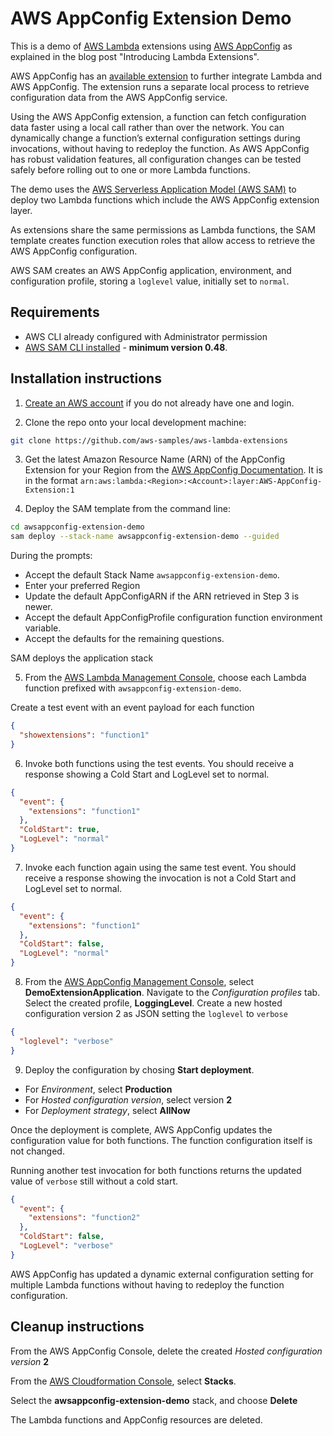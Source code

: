 # AWS AppConfig Extension Demo
This is a demo of [AWS Lambda](https://aws.amazon.com/lambda/) extensions using [AWS AppConfig](https://docs.aws.amazon.com/appconfig/latest/userguide/what-is-appconfig.html) as explained in the blog post "Introducing Lambda Extensions".

AWS AppConfig has an [available extension](https://aws.amazon.com/blogs/compute/introducing-aws-lambda-extensions-in-preview/) to further integrate Lambda and AWS AppConfig. The extension runs a separate local process to retrieve configuration data from the AWS AppConfig service.

Using the AWS AppConfig extension, a function can fetch configuration data faster using a local call rather than over the network. You can dynamically change a function’s external configuration settings during invocations, without having to redeploy the function. As AWS AppConfig has robust validation features, all configuration changes can be tested safely before rolling out to one or more Lambda functions. 

The demo uses the [AWS Serverless Application Model (AWS SAM)](https://aws.amazon.com/serverless/sam/) to deploy two Lambda functions which include the AWS AppConfig extension layer.

As extensions share the same permissions as Lambda functions, the SAM template creates function execution roles that allow access to retrieve the AWS AppConfig configuration.

AWS SAM creates an AWS AppConfig application, environment, and configuration profile, storing a `loglevel` value, initially set to `normal`.

## Requirements

* AWS CLI already configured with Administrator permission
* [AWS SAM CLI installed](https://docs.aws.amazon.com/serverless-application-model/latest/developerguide/serverless-sam-cli-install.html) - **minimum version 0.48**.

## Installation instructions

1. [Create an AWS account](https://portal.aws.amazon.com/gp/aws/developer/registration/index.html) if you do not already have one and login.

2. Clone the repo onto your local development machine:
```bash
git clone https://github.com/aws-samples/aws-lambda-extensions
```
3. Get the latest Amazon Resource Name (ARN) of the AppConfig Extension for your Region from the [AWS AppConfig Documentation](https://docs.aws.amazon.com/appconfig/latest/userguide/appconfig-integration-lambda-extensions.html). It is in the format `arn:aws:lambda:<Region>:<Account>:layer:AWS-AppConfig-Extension:1`

4. Deploy the SAM template from the command line:
```bash
cd awsappconfig-extension-demo
sam deploy --stack-name awsappconfig-extension-demo --guided
```

During the prompts:

* Accept the default Stack Name `awsappconfig-extension-demo`.
* Enter your preferred Region
* Update the default AppConfigARN if the ARN retrieved in Step 3 is newer.
* Accept the default AppConfigProfile configuration function environment variable.
* Accept the defaults for the remaining questions.

SAM deploys the application stack

5. From the [AWS Lambda Management Console](https://console.aws.amazon.com/lambda), choose each Lambda function prefixed with `awsappconfig-extension-demo`.

Create a test event with an event payload for each function
```json
{
  "showextensions": "function1"
}
```
6. Invoke both functions using the test events. You should receive a response showing a Cold Start and LogLevel set to normal.

```json
{
  "event": {
    "extensions": "function1"
  },
  "ColdStart": true,
  "LogLevel": "normal"
}
```
7. Invoke each function again using the same test event. You should receive a response showing the invocation is not a Cold Start and LogLevel set to normal.

```json
{
  "event": {
    "extensions": "function1"
  },
  "ColdStart": false,
  "LogLevel": "normal"
}
```

8. From the [AWS AppConfig Management Console](https://console.aws.amazon.com/systems-manager/appconfig/applications), select **DemoExtensionApplication**.
Navigate to the *Configuration profiles* tab. Select the created profile, **LoggingLevel**. Create a new hosted configuration version 2 as JSON setting the `loglevel` to `verbose`
```JSON
{
  "loglevel": "verbose"
}
```
9. Deploy the configuration by chosing **Start deployment**.
* For *Environment*, select **Production**
* For *Hosted configuration version*, select version **2**
* For *Deployment strategy*, select **AllNow**
 
Once the deployment is complete, AWS AppConfig updates the configuration value for both functions. The function configuration itself is not changed.

Running another test invocation for both functions returns the updated value of `verbose` still without a cold start.
```json
{
  "event": {
    "extensions": "function2"
  },
  "ColdStart": false,
  "LogLevel": "verbose"
}
```
AWS AppConfig has updated a dynamic external configuration setting for multiple Lambda functions without having to redeploy the function configuration.

## Cleanup instructions

From the AWS AppConfig Console, delete the created *Hosted configuration version* **2**

From the [AWS Cloudformation Console](https://console.aws.amazon.com/cloudformation), select **Stacks**.

Select the **awsappconfig-extension-demo** stack, and choose **Delete**

The Lambda functions and AppConfig resources are deleted.

